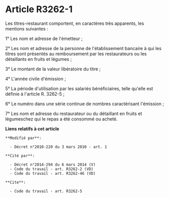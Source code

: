 # Article R3262-1

Les titres-restaurant comportent, en caractères très apparents, les mentions suivantes : 

1° Les nom et adresse de l'émetteur ; 

2° Les nom et adresse de la personne de l'établissement bancaire à qui les titres sont présentés au remboursement par les
restaurateurs ou les détaillants en fruits et légumes ; 

3° Le montant de la valeur libératoire du titre ; 

4° L'année civile d'émission ; 

5° La période d'utilisation par les salariés bénéficiaires, telle qu'elle est définie à l'article R. 3262-5 ; 

6° Le numéro dans une série continue de nombres caractérisant l'émission ; 

7° Les nom et adresse du restaurateur ou du détaillant en fruits et légumeschez qui le repas a été consommé ou acheté.

**Liens relatifs à cet article**

	**Modifié par**:

	  - Décret n°2010-220 du 3 mars 2010 - art. 1

	**Cité par**:

	  - Décret n°2014-294 du 6 mars 2014 (V)
	  - Code du travail - art. R3262-2 (VD)
	  - Code du travail - art. R3262-46 (VD)

	**Cite**:

	  - Code du travail - art. R3262-5
